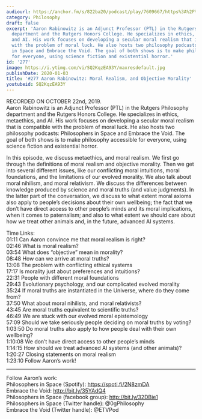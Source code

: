 ```yaml
---
audiourl: https://anchor.fm/s/822ba20/podcast/play/7609667/https%3A%2F%2Fd3ctxlq1ktw2nl.cloudfront.net%2Fproduction%2F2019-9-25%2F30945579-44100-2-bae5fc8123fbd.m4a
category: Philosophy
draft: false
excerpt: 'Aaron Rabinowitz is an Adjunct Professor (PTL) in the Rutgers Philosophy
  department and the Rutgers Honors College. He specializes in ethics, metaethics,
  and AI. His work focuses on developing a secular moral realism that is compatible
  with the problem of moral luck. He also hosts two philosophy podcasts: Philosophers
  in Space and Embrace the Void. The goal of both shows is to make philosophy accessible
  for everyone, using science fiction and existential horror.'
id: '277'
image: https://i.ytimg.com/vi/SQ2KqzEA93Y/maxresdefault.jpg
publishDate: 2020-01-03
title: '#277 Aaron Rabinowitz: Moral Realism, and Objective Morality'
youtubeid: SQ2KqzEA93Y
---
```

<div class="timelinks">

RECORDED ON OCTOBER 22nd, 2019.  
Aaron Rabinowitz is an Adjunct Professor (PTL) in the Rutgers Philosophy department and the Rutgers Honors College. He specializes in ethics, metaethics, and AI. His work focuses on developing a secular moral realism that is compatible with the problem of moral luck. He also hosts two philosophy podcasts: Philosophers in Space and Embrace the Void. The goal of both shows is to make philosophy accessible for everyone, using science fiction and existential horror.

In this episode, we discuss metaethics, and moral realism. We first go through the definitions of moral realism and objective morality. Then we get into several different issues, like our conflicting moral intuitions, moral foundations, and the limitations of our evolved morality. We also talk about moral nihilism, and moral relativism. We discuss the differences between knowledge produced by science and moral truths (and value judgments). In the latter part of the conversation, we discuss to what extent moral axioms also apply to people’s decisions about their own wellbeing; the fact that we don’t have direct access to other people’s minds and its moral implications, when it comes to paternalism; and also to what extent we should care about how we treat other animals and, in the future, advanced AI systems.

Time Links:  
<time>01:11</time> Can Aaron convince me that moral realism is right?  
<time>02:46</time> What is moral realism?  
<time>03:54</time> What does “objective” mean in morality?   
<time>08:48</time> How can we arrive at moral truths?   
<time>13:08</time> The problem with conflicting ethical systems  
<time>17:17</time> Is morality just about preferences and intuitions?   
<time>22:31</time> People with different moral foundations  
<time>29:43</time> Evolutionary psychology, and our complicated evolved morality  
<time>35:24</time> If moral truths are instantiated in the Universe, where do they come from?  
<time>37:50</time> What about moral nihilists, and moral relativists?  
<time>43:45</time> Are moral truths equivalent to scientific truths?  
<time>46:49</time> We are stuck with our evolved moral epistemology  
<time>57:09</time> Should we take seriously people deciding on moral truths by voting?  
<time>1:03:50</time> Do moral truths also apply to how people deal with their own wellbeing?  
<time>1:10:08</time> We don’t have direct access to other people’s minds  
<time>1:14:15</time> How should we treat advanced AI systems (and other animals)?  
<time>1:20:27</time> Closing statements on moral realism   
<time>1:23:10</time> Follow Aaron’s work!

---

Follow Aaron’s work:  
Philosophers in Space (Spotify): https://spoti.fi/2N8zmDA  
Embrace the Void: http://bit.ly/35YAdQ4  
Philosophers in Space (facebook group): http://bit.ly/32DBie1  
Philosophers in Space (Twitter handle): @0gPhilosophy  
Embrace the Void (Twitter handle): @ETVPod
</div>

